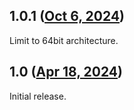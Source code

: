 ## 1.0.1 ([Oct 6, 2024](https://github.com/ramensoftware/windhawk-mods/blob/257e03044689fb70c5b9f492a19258a463b037d6/mods/remove-command-bar.wh.cpp))

Limit to 64bit architecture.

## 1.0 ([Apr 18, 2024](https://github.com/ramensoftware/windhawk-mods/blob/7f9f18d539b9f251ed36b3d5940c26bb3f33f8de/mods/remove-command-bar.wh.cpp))

Initial release.
